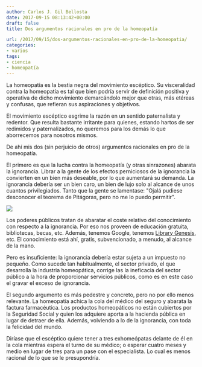 ```yaml
---
author: Carlos J. Gil Bellosta
date: 2017-09-15 08:13:42+00:00
draft: false
title: Dos argumentos racionales en pro de la homeopatía

url: /2017/09/15/dos-argumentos-racionales-en-pro-de-la-homeopatia/
categories:
- varios
tags:
- ciencia
- homeopatía
---
```


La homeopatía es la bestia negra del movimiento escéptico. Su visceralidad contra la homeopatía es tal que bien podría servir de definición positiva y operativa de dicho movimiento demarcándolo mejor que otras, más etéreas y confusas, que refieran sus aspiraciones y objetivos.

El movimiento escéptico esgrime la razón en un sentido paternalista y redentor. Que resulta bastante irritante para quienes, estando hartos de ser redimidos y paternalizados, no queremos para los demás lo que aborrecemos para nosotros mismos.

De ahí mis dos (sin perjuicio de otros) argumentos racionales en pro de la homeopatía.

El primero es que la lucha contra la homeopatía (y otras sinrazones) abarata la ignorancia. Librar a la gente de los efectos perniciosos de la ignorancia la convierten en un bien más deseable, por lo que aumentará su demanda. La ignorancia debería ser un bien caro, un bien de lujo solo al alcance de unos cuantos privilegiados. Tanto que la gente se lamentase: "Ojalá pudiese desconocer el teorema de Pitágoras, pero no me lo puedo permitir".

![](/wp-uploads/2017/09/ignorancia.jpg)


Los poderes públicos tratan de abaratar el coste relativo del conocimiento con respecto a la ignorancia. Por eso nos proveen de educación gratuita, bibliotecas, becas, etc. Además, tenemos Google, tenemos [Library Genesis](http://gen.lib.rus.ec/), etc. El conocimiento está ahí, gratis, subvencionado, a menudo, al alcance de la mano.

Pero es insuficiente: la ignorancia debería estar sujeta a un impuesto no pequeño. Como sucede tan habitualmente, el sector privado, el que desarrolla la industria homeopática, corrige las la ineficacia del sector público a la hora de proporcionar servicios públicos, como es en este caso el gravar el exceso de ignorancia.

El segundo argumento es más pedestre y concreto, pero no por ello menos relevante. La homeopatía achica la cola del médico del seguro y abarata la factura farmacéutica. Los productos homeopáticos no están cubiertos por la Seguridad Social y quien los adquiere aporta a la hacienda pública en lugar de detraer de ella. Además, volviendo a lo de la ignorancia, con toda la felicidad del mundo.

Diríase que el escéptico quiere tener a tres exhomeópatas delante de él en la cola mientras espera el turno de su médico; o esperar cuatro meses y medio en lugar de tres para un pase con el especialista. Lo cual es menos racional de lo que se le presupondría.
